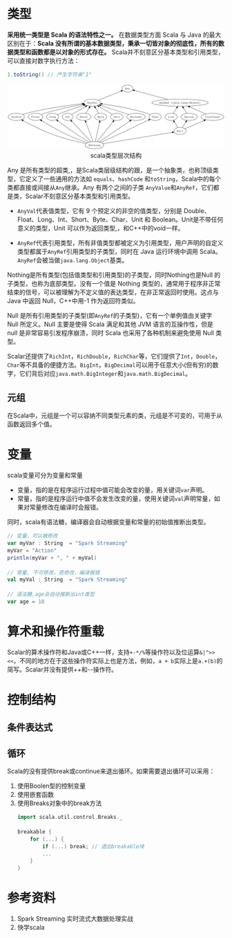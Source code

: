
# 类型

**采用统一类型是 Scala 的语法特性之一。** 在数据类型方面 Scala 与 Java 的最大区别在于：**Scala 没有所谓的基本数据类型，秉承一切皆对象的彻底性，所有的数据类型和函数都是以对象的形式存在。** Scala并不刻意区分基本类型和引用类型，可以直接对数字执行方法：
```scala
1.toString() // 产生字符串"1"
```

<center>
    <img src="./img/scala_type_level.svg">
    <div>scala类型层次结构</div>
</center>

Any 是所有类型的超类,，是Scala类层级结构的跟，是一个抽象类，也称顶级类型，它定义了一些通用的方法如 `equals`、`hashCode` 和`toString`，Scala中的每个类都直接或间接从`Any`继承。Any 有两个之间的子类 `AnyValue`和`AnyRef`，它们都是类，Scalar不刻意区分基本类型和引用类型。

- `AnyVal`代表值类型，它有 9 个预定义的非空的值类型，分别是 Double、Float、Long、Int、Short、Byte、Char、Unit 和 Boolean。Unit是不带任何意义的类型，Unit 可以作为返回类型,，和C++中的void一样。

- `AnyRef`代表引用类型，所有非值类型都被定义为引用类型，用户声明的自定义类型都属于`AnyRef`引用类型的子类型，同时在 Java 运行环境中调用 Scala。`AnyRef`会被当做`java.lang.Object`基类。

Nothing是所有类型(包括值类型和引用类型)的子类型，同时Nothing也是Null 的子类型，也称为底部类型。没有一个值是 Nothing 类型的，通常用于程序非正常结束的信号，可以被理解为不定义值的表达类型，在非正常返回时使用。这点与 Java 中返回 Null，C++中用-1 作为返回符类似。

Null 是所有引用类型的子类型(即`AnyRef`的子类型)，它有一个单例值由关键字 Null 所定义。Null 主要是使得 Scala 满足和其他 JVM 语言的互操作性，但是 null 是非常容易引发程序崩溃，同时 Scala 也采用了各种机制来避免使用 Null 类型。

Scalar还提供了`RichInt`，`RichDouble`，`RichChar`等，它们提供了`Int`，`Double`，`Char`等不具备的便捷方法。`BigInt`，`BigDecimal`可以用于任意大小(但有穷)的数字，它们背后对应`java.math.BigInteger`和`java.math.BigDecimal`。

## 元组

在Scala中，元组是一个可以容纳不同类型元素的类，元组是不可变的，可用于从函数返回多个值。

# 变量

scala变量可分为变量和常量

- 变量，指的是在程序运行过程中值可能会改变的量，用关键词`var`声明。
- 常量，指的是程序运行中值不会发生改变的量，使用关键词`val`声明常量，如果对常量修改在编译时会报错。

同时，scala有语法糖，编译器会自动根据变量和常量的初始值推断出类型。

```scala
// 变量，可以被修改
var myVar : String  = "Spark Streaming"
myVar = "Action"
println(myVar + ", " + myVal)

// 常量, 不可修改，若修改，编译报错
val myVal : String  = "Spark Streaming"

// 语法糖,age会自动推断出int类型
var age = 18
```

# 算术和操作符重载
Scalar的算术操作符和Java或C++一样，支持`+-*/%`等操作符以及位运算`&|^>> <<`，不同的地方在于这些操作符实际上也是方法，例如，`a + b`实际上是`a.+(b)`的简写。Scalar并没有提供++和--操作符。

# 控制结构

## 条件表达式

## 循环
Scala的没有提供break或continue来退出循环。如果需要退出循环可以采用：
1. 使用Boolen型的控制变量
2. 使用嵌套函数
3. 使用Breaks对象中的break方法
    ```scala
    import scala.util.control.Breaks._

    breakable {
        for (...) {
            if (...) break; // 退出breakable块
            ...
        }
    }
    ```

# 参考资料

1. Spark Streaming 实时流式大数据处理实战
2. 快学scala

